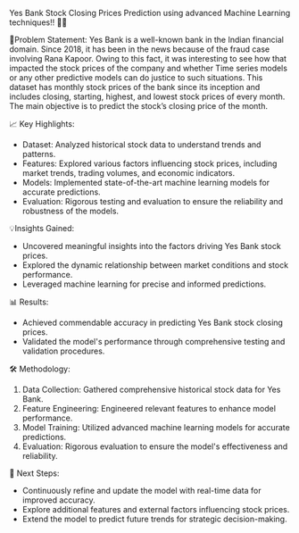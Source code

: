 Yes Bank Stock Closing Prices Prediction using advanced Machine Learning techniques!! 🚀🚀

🧾Problem Statement:
Yes Bank is a well-known bank in the Indian financial domain. Since 2018, it has been in the news because of the fraud case involving Rana Kapoor. Owing to this fact, it was interesting to see how that impacted the stock prices of the company and whether Time series models or any other predictive models can do justice to such situations. This dataset has monthly stock prices of the bank since its inception and includes closing, starting, highest, and lowest stock prices of every month. The main objective is to predict the stock’s closing price of the month.

📈 Key Highlights:
- Dataset: Analyzed historical stock data to understand trends and patterns.
- Features: Explored various factors influencing stock prices, including market trends, trading volumes, and economic indicators.
- Models: Implemented state-of-the-art machine learning models for accurate predictions.
- Evaluation: Rigorous testing and evaluation to ensure the reliability and robustness of the models.

💡Insights Gained:
- Uncovered meaningful insights into the factors driving Yes Bank stock prices.
- Explored the dynamic relationship between market conditions and stock performance.
- Leveraged machine learning for precise and informed predictions.

📊 Results:
- Achieved commendable accuracy in predicting Yes Bank stock closing prices.
- Validated the model's performance through comprehensive testing and validation procedures.

🛠️ Methodology:
1. Data Collection: Gathered comprehensive historical stock data for Yes Bank.
2. Feature Engineering: Engineered relevant features to enhance model performance.
3. Model Training: Utilized advanced machine learning models for accurate predictions.
4. Evaluation: Rigorous evaluation to ensure the model's effectiveness and reliability.

🚀 Next Steps:
- Continuously refine and update the model with real-time data for improved accuracy.
- Explore additional features and external factors influencing stock prices.
- Extend the model to predict future trends for strategic decision-making.

